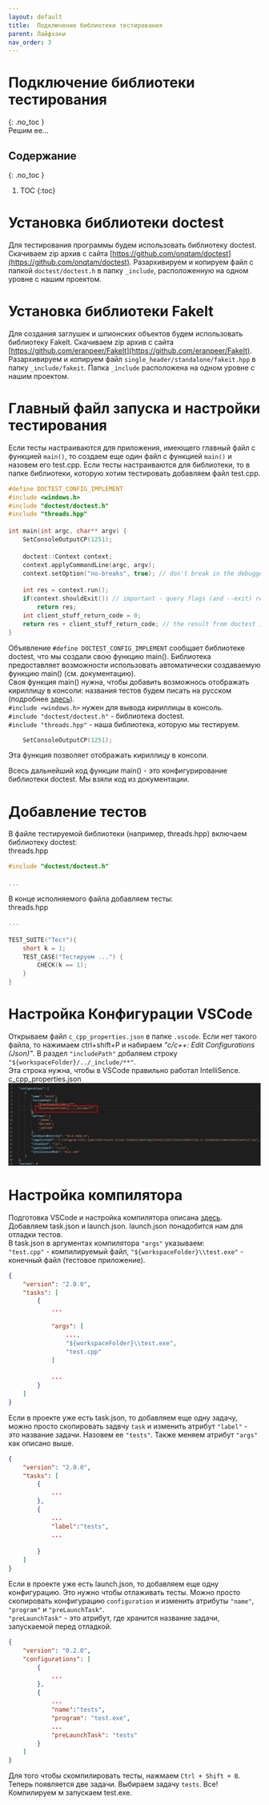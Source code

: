 ```yaml
---
layout: default
title:  Подключение библиотеки тестирования
parent: Лайфхаки
nav_order: 3
---
```

# Подключение библиотеки тестирования
{: .no_toc }    
Решим ее...  
## Содержание
{: .no_toc }  
1. TOC
{:toc}
# Установка библиотеки doctest
Для тестирования программы будем использовать библиотеку doctest. Скачиваем zip архив с сайта [https://github.com/onqtam/doctest](https://github.com/onqtam/doctest). Разархивируем и копируем файл с папкой ```doctest/doctest.h``` в папку ```_include```, расположенную на одном уровне с нашим проектом.  
# Установка библиотеки FakeIt
Для создания заглушек и шпионских объектов будем использовать библиотеку FakeIt. Скачиваем zip архив с сайта [https://github.com/eranpeer/FakeIt](https://github.com/eranpeer/FakeIt). Разархивируем и копируем файл ```single_header/standalone/fakeit.hpp``` в папку ```_include/fakeit```. Папка ```_include``` расположенa на одном уровне с нашим проектом. 

# Главный файл запуска и настройки тестирования
Если тесты настраиваются для приложения, имеющего главный файл с функцией  ```main()```, то создаем еще один файл с функцией ```main()``` и назовем его test.cpp.
Если тесты настраиваются для библиотеки, то в папке библиотеки, которую хотим тестировать добавляем файл test.cpp.
```c++
#define DOCTEST_CONFIG_IMPLEMENT
#include <windows.h>
#include "doctest/doctest.h"
#include "threads.hpp"

int main(int argc, char** argv) {
    SetConsoleOutputCP(1251);

    doctest::Context context;
    context.applyCommandLine(argc, argv);
    context.setOption("no-breaks", true); // don't break in the debugger when assertions fail

    int res = context.run(); 
    if(context.shouldExit()) // important - query flags (and --exit) rely on the user doing this
        return res;          
    int client_stuff_return_code = 0;   
    return res + client_stuff_return_code; // the result from doctest is propagated here as well
}
```
Объявление ```#define DOCTEST_CONFIG_IMPLEMENT``` сообщает библиотеке doctest, что мы создали свою функцию main(). Библиотека предоставляет возможности использовать автоматически создаваемую функцию main() (см. документацию).  
Своя функция main() нужна, чтобы добавить возможнось отображать кириллицу в консоли: названия тестов будем писать на русском (подробнее [здесь](./on_cyrillic.md)).  
```#include <windows.h>``` нужен для вывода кириллицы в консоль.  
```#include "doctest/doctest.h"``` - библиотека doctest.  
```#include "threads.hpp"``` - наша библиотека, которую мы тестируем.  
  
```c++
    SetConsoleOutputCP(1251);
```
Эта функция позволяет отображать кириллицу в консоли.  
  
Всесь дальнейший код функции main() - это конфигурирование библиотеки doctest. Мы взяли код из документации.

# Добавление тестов
В файле тестируемой библиотеки (например, threads.hpp) включаем библиотеку doctest:  
threads.hpp  
```c++
#include "doctest/doctest.h"

...
```
  
В конце исполняемого файла добавляем тесты:  
threads.hpp  
```c++
...

TEST_SUITE("Тест"){
    short k = 1;
    TEST_CASE("Тестируем ...") {
        CHECK(k == 1);
    }
}
```
  
# Настройка Конфигурации VSCode
Открываем файл ```c_cpp_properties.json``` в папке ```.vscode```. Если нет такого файла, то нажимаем ctrl+shift+P и набираем *"c/c++: Edit Configurations (Json)"*. В раздел ```"includePath"``` добаляем строку ```"${workspaceFolder}/../_include/**"```.  
Эта строка нужна, чтобы в VSCode правильно работал IntelliSence.  
c_cpp_properties.json  
![c_cpp_properties.json](img/add_includePath.png)
# Настройка компилятора
Подготовка VSCode и настройка компилятора описана [здесь](./preparation.md).  
Добавляем task.json и launch.json. launch.json понадобится нам для отладки тестов.  
В task.json в аргументах компилятора ```"args"``` указываем:  
```"test.cpp"``` - компилируемый файл,
```"${workspaceFolder}\\test.exe"``` - конечный файл (тестовое приложение).
```json
{
    "version": "2.0.0",
    "tasks": [
        {
            ...

            "args": [
                ...,
                "${workspaceFolder}\\test.exe",
                "test.cpp"
            ]

            ...
        }
    ]
}
```
Если в проекте уже есть task.json, то добавляем еще одну задачу, можно просто скопировать задвчу ```task``` и изменить атрибут ```"label"``` - это название задачи. Назовем ее ```"tests"```. Также меняем атрибут ```"args"``` как описано выше.
```json
{
    "version": "2.0.0",
    "tasks": [
        {
            ...
        },
        {
            ...
            "label":"tests",
            ...

        }
    ]
}
```
Если в проекте уже есть launch.json, то добавляем еще одну конфигурацию. Это нужно чтобы отлаживать тесты. Можно просто скопировать  конфигурацию ```configuration``` и изменить атрибуты ```"name"```, ```"program"``` и ```"preLaunchTask"```.    
```"preLaunchTask"``` - это атрибут, где хранится название задачи, запускаемой перед отладкой.
```json
{
    "version": "0.2.0",
    "configurations": [
        {
            ...
        },
        {
            ...
            "name":"tests",
            "program": "test.exe",
            ...
            "preLaunchTask": "tests"
        }
    ]
}
```
Для того чтобы скомпилировать тесты, нажмаем ```Ctrl + Shift + B```. Теперь появляется две задачи. Выбираем задачу ```tests```. 
Все! Компилируем м запускаем test.exe.
